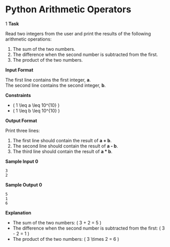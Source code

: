 # Python Arithmetic Operators
1
**Task**

Read two integers from the user and print the results of the following arithmetic operations:

1. The sum of the two numbers.
2. The difference when the second number is subtracted from the first.
3. The product of the two numbers.

**Input Format**

The first line contains the first integer, **a**.  
The second line contains the second integer, **b**.

**Constraints**

- \( 1 \leq a \leq 10^{10} \)  
- \( 1 \leq b \leq 10^{10} \)

**Output Format**

Print three lines:  
1. The first line should contain the result of **a + b**.  
2. The second line should contain the result of **a - b**.  
3. The third line should contain the result of **a * b**.

**Sample Input 0**
```
3
2
```

**Sample Output 0**
```
5
1
6
```

**Explanation**

- The sum of the two numbers: \( 3 + 2 = 5 \)  
- The difference when the second number is subtracted from the first: \( 3 - 2 = 1 \)  
- The product of the two numbers: \( 3 \times 2 = 6 \)

